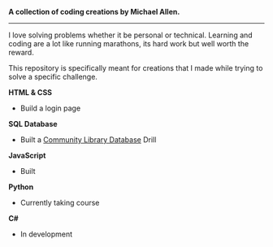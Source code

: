 <strong>A collection of coding creations by Michael Allen.</strong> 
___

I love solving problems whether it be personal or technical. Learning and coding are a lot like running marathons, its hard work but well worth the reward.

This repository is specifically meant for creations that I made while trying to solve a specific challenge.

__HTML & CSS__

* Build a login page

**SQL Database**
* Built a [Community Library Database](SQL/) Drill

__JavaScript__
* Built

__Python__ 
* Currently taking course

__C#__
* In development


